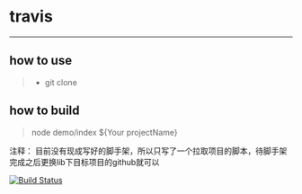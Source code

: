 # travis

------

## how to use

> * git clone

## how to build

> node demo/index ${Your projectName}

注释： 目前没有现成写好的脚手架，所以只写了一个拉取项目的脚本，待脚手架完成之后更换lib下目标项目的github就可以

[![Build Status](https://travis-ci.org/michaelliao/openweixin.svg?branch=master)](https://travis-ci.org/michaelliao/openweixin)
